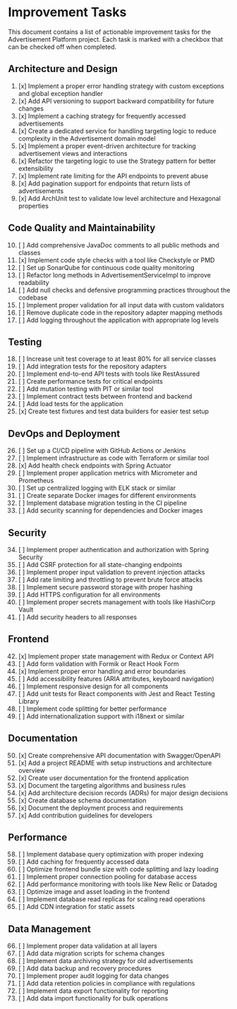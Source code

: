 # Improvement Tasks

This document contains a list of actionable improvement tasks for the Advertisement Platform project. Each task is marked with a checkbox that can be checked off when completed.

## Architecture and Design

1. [x] Implement a proper error handling strategy with custom exceptions and global exception handler
2. [x] Add API versioning to support backward compatibility for future changes
3. [x] Implement a caching strategy for frequently accessed advertisements
4. [x] Create a dedicated service for handling targeting logic to reduce complexity in the Advertisement domain model
5. [x] Implement a proper event-driven architecture for tracking advertisement views and interactions
6. [x] Refactor the targeting logic to use the Strategy pattern for better extensibility
7. [x] Implement rate limiting for the API endpoints to prevent abuse
8. [x] Add pagination support for endpoints that return lists of advertisements
9. [x] Add ArchUnit test to validate low level architecture and Hexagonal properties

## Code Quality and Maintainability

10. [ ] Add comprehensive JavaDoc comments to all public methods and classes
11. [x] Implement code style checks with a tool like Checkstyle or PMD
12. [ ] Set up SonarQube for continuous code quality monitoring
13. [ ] Refactor long methods in AdvertisementServiceImpl to improve readability
14. [ ] Add null checks and defensive programming practices throughout the codebase
15. [ ] Implement proper validation for all input data with custom validators
16. [ ] Remove duplicate code in the repository adapter mapping methods
17. [ ] Add logging throughout the application with appropriate log levels

## Testing

18. [ ] Increase unit test coverage to at least 80% for all service classes
19. [ ] Add integration tests for the repository adapters
20. [ ] Implement end-to-end API tests with tools like RestAssured
21. [ ] Create performance tests for critical endpoints
22. [ ] Add mutation testing with PIT or similar tool
23. [ ] Implement contract tests between frontend and backend
24. [ ] Add load tests for the application
25. [x] Create test fixtures and test data builders for easier test setup

## DevOps and Deployment

26. [ ] Set up a CI/CD pipeline with GitHub Actions or Jenkins
27. [ ] Implement infrastructure as code with Terraform or similar tool
28. [x] Add health check endpoints with Spring Actuator
29. [ ] Implement proper application metrics with Micrometer and Prometheus
30. [ ] Set up centralized logging with ELK stack or similar
31. [ ] Create separate Docker images for different environments
32. [ ] Implement database migration testing in the CI pipeline
33. [ ] Add security scanning for dependencies and Docker images

## Security

34. [ ] Implement proper authentication and authorization with Spring Security
35. [ ] Add CSRF protection for all state-changing endpoints
36. [ ] Implement proper input validation to prevent injection attacks
37. [ ] Add rate limiting and throttling to prevent brute force attacks
38. [ ] Implement secure password storage with proper hashing
39. [ ] Add HTTPS configuration for all environments
40. [ ] Implement proper secrets management with tools like HashiCorp Vault
41. [ ] Add security headers to all responses

## Frontend

42. [x] Implement proper state management with Redux or Context API
43. [ ] Add form validation with Formik or React Hook Form
44. [x] Implement proper error handling and error boundaries
45. [ ] Add accessibility features (ARIA attributes, keyboard navigation)
46. [ ] Implement responsive design for all components
47. [ ] Add unit tests for React components with Jest and React Testing Library
48. [ ] Implement code splitting for better performance
49. [ ] Add internationalization support with i18next or similar

## Documentation

50. [x] Create comprehensive API documentation with Swagger/OpenAPI
51. [x] Add a project README with setup instructions and architecture overview
52. [x] Create user documentation for the frontend application
53. [x] Document the targeting algorithms and business rules
54. [x] Add architecture decision records (ADRs) for major design decisions
55. [x] Create database schema documentation
56. [x] Document the deployment process and requirements
57. [x] Add contribution guidelines for developers

## Performance

58. [ ] Implement database query optimization with proper indexing
59. [ ] Add caching for frequently accessed data
60. [ ] Optimize frontend bundle size with code splitting and lazy loading
61. [ ] Implement proper connection pooling for database access
62. [ ] Add performance monitoring with tools like New Relic or Datadog
63. [ ] Optimize image and asset loading in the frontend
64. [ ] Implement database read replicas for scaling read operations
65. [ ] Add CDN integration for static assets

## Data Management

66. [ ] Implement proper data validation at all layers
67. [ ] Add data migration scripts for schema changes
68. [ ] Implement data archiving strategy for old advertisements
69. [ ] Add data backup and recovery procedures
70. [ ] Implement proper audit logging for data changes
71. [ ] Add data retention policies in compliance with regulations
72. [ ] Implement data export functionality for reporting
73. [ ] Add data import functionality for bulk operations